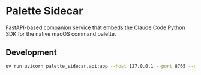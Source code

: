 # Palette Sidecar

FastAPI-based companion service that embeds the Claude Code Python SDK for the native macOS command palette.

## Development

```bash
uv run uvicorn palette_sidecar.api:app --host 127.0.0.1 --port 8765 --reload
```
